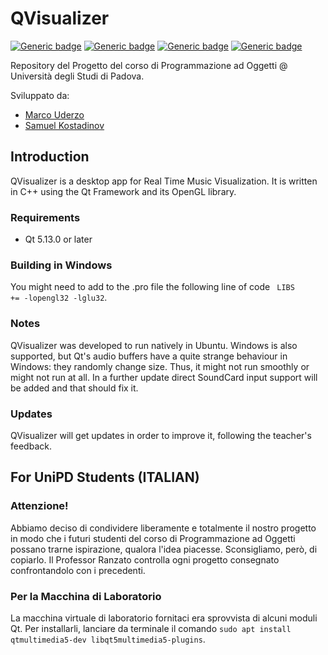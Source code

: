 # QVisualizer

[![Generic badge](https://img.shields.io/badge/Windows_Build-Passing-COLOR.svg)](https://shields.io/)
[![Generic badge](https://img.shields.io/badge/Linux_Build-Passing-COLOR.svg)](https://shields.io/)
[![Generic badge](https://img.shields.io/badge/Using-Qt_Framework-BLUE.svg)](https://shields.io/)
[![Generic badge](https://img.shields.io/badge/Using-Qt_OpenGL-COLOR.svg)](https://shields.io/)



Repository del Progetto del corso di Programmazione ad Oggetti @ Università degli Studi di Padova. 

Sviluppato da:
- [Marco Uderzo](https://github.com/marcouderzo)
- [Samuel Kostadinov](https://github.com/Neskelogth)

## Introduction

QVisualizer is a desktop app for Real Time Music Visualization. It is written in C++ using the Qt Framework and its OpenGL library.

### Requirements
- Qt 5.13.0 or later 

### Building in Windows
You might need to add to the .pro file the following line of code ` LIBS     += -lopengl32 -lglu32`.

### Notes
QVisualizer was developed to run natively in Ubuntu. Windows is also supported, but Qt's audio buffers have a quite strange behaviour in Windows: they randomly change size. Thus, it might not run smoothly or might not run at all. In a further update direct SoundCard input support will be added and that should fix it.

### Updates
QVisualizer will get updates in order to improve it, following the teacher's feedback.

## For UniPD Students (ITALIAN)

### Attenzione!
Abbiamo deciso di condividere liberamente e totalmente il nostro progetto in modo che i futuri studenti del corso di Programmazione ad Oggetti possano trarne ispirazione, qualora l'idea piacesse. Sconsigliamo, però, di copiarlo. Il Professor Ranzato controlla ogni progetto consegnato confrontandolo con i precedenti. 

### Per la Macchina di Laboratorio 
La macchina virtuale di laboratorio fornitaci era sprovvista di alcuni moduli Qt. Per installarli, lanciare da terminale il comando `sudo apt install qtmultimedia5-dev libqt5multimedia5-plugins`.


